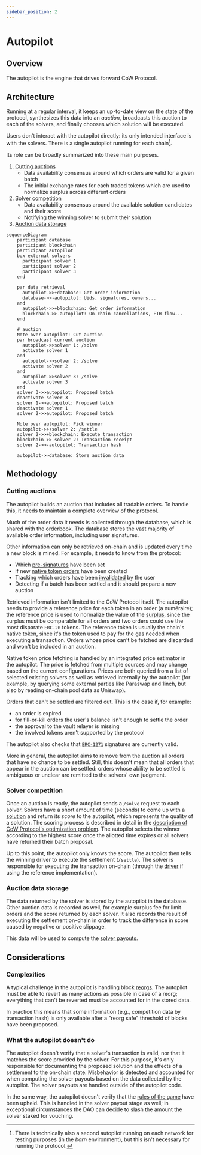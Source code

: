 ```yaml
---
sidebar_position: 2
---
```


# Autopilot

## Overview

The autopilot is the engine that drives forward CoW Protocol.

## Architecture

Running at a regular interval, it keeps an up-to-date view on the state of the protocol, synthesizes this data into an _auction_, broadcasts this auction to each of the solvers, and finally chooses which solution will be executed.

Users don't interact with the autopilot directly: its only intended interface is with the solvers.
There is a single autopilot running for each chain[^barn].

Its role can be broadly summarized into these main purposes.

1. [Cutting auctions](#cutting-auctions)
   - Data availability consensus around which orders are valid for a given batch
   - The initial exchange rates for each traded tokens which are used to normalize surplus across different orders
2. [Solver competition](#solver-competition)
   - Data availability consensus around the available solution candidates and their score
   - Notifying the winning solver to submit their solution
3. [Auction data storage](#auction-data-storage)

```mermaid
sequenceDiagram
    participant database
    participant blockchain
    participant autopilot
    box external solvers
      participant solver 1
      participant solver 2
      participant solver 3
    end

    par data retrieval
      autopilot->>+database: Get order information
      database->>-autopilot: Uids, signatures, owners...
    and
      autopilot->>+blockchain: Get order information
      blockchain->>-autopilot: On-chain cancellations, ETH flow...
    end

    # auction
    Note over autopilot: Cut auction
    par broadcast current auction
      autopilot->>solver 1: /solve
      activate solver 1
    and
      autopilot->>solver 2: /solve
      activate solver 2
    and
      autopilot->>solver 3: /solve
      activate solver 3
    end
    solver 3->>autopilot: Proposed batch
    deactivate solver 3
    solver 1->>autopilot: Proposed batch
    deactivate solver 1
    solver 2->>autopilot: Proposed batch

    Note over autopilot: Pick winner
    autopilot->>+solver 2: /settle
    solver 2->>+blockchain: Execute transaction
    blockchain->>-solver 2: Transaction receipt
    solver 2->>-autopilot: Transaction hash

    autopilot->>database: Store auction data
```

[^barn]: There is technically also a second autopilot running on each network for testing purposes (in the _barn_ environment), but this isn't necessary for running the protocol.

## Methodology

### Cutting auctions

The autopilot builds an auction that includes all tradable orders.
To handle this, it needs to maintain a complete overview of the protocol.

Much of the order data it needs is collected through the database, which is shared with the orderbook.
The database stores the vast majority of available order information, including user signatures.

Other information can only be retrieved on-chain and is updated every time a new block is mined. For example, it needs to know from the protocol:

- Which [pre-signatures](/cow-protocol/reference/core/signing-schemes#presign) have been set
- If new [native token orders](/cow-protocol/reference/contracts/periphery/eth-flow) have been created
- Tracking which orders have been [invalidated](/cow-protocol/reference/contracts/core/settlement#invalidateorder) by the user
- Detecting if a batch has been settled and it should prepare a new auction

Retrieved information isn't limited to the CoW Protocol itself.
The autopilot needs to provide a reference price for each token in an order (a numéraire);
the reference price is used to normalize the value of the [surplus](/cow-protocol/reference/core/auctions/the-problem), since the surplus must be comparable for all orders and two orders could use the most disparate `ERC-20` tokens.
The reference token is usually the chain's native token, since it's the token used to pay for the gas needed when executing a transaction. 
Orders whose price can't be fetched are discarded and won't be included in an auction.

Native token price fetching is handled by an integrated price estimator in the autopilot.
The price is fetched from multiple sources and may change based on the current configurations.
Prices are both queried from a list of selected existing solvers as well as retrieved internally by the autopilot (for example, by querying some external parties like Paraswap and 1inch, but also by reading on-chain pool data as Uniswap).

Orders that can't be settled are filtered out. This is the case if, for example:
* an order is expired
* for fill-or-kill orders the user's balance isn't enough to settle the order
* the approval to the vault relayer is missing
* the involved tokens aren't supported by the protocol

The autopilot also checks that [`ERC-1271`](/cow-protocol/reference/core/signing-schemes#erc-1271) signatures are currently valid.

More in general, the autopilot aims to remove from the auction all orders that have no chance to be settled.
Still, this doesn't mean that all orders that appear in the auction can be settled: orders whose ability to be settled is ambiguous or unclear are remitted to the solvers' own judgment.

### Solver competition

Once an auction is ready, the autopilot sends a `/solve` request to each solver.
Solvers have a short amount of time (seconds) to come up with a [solution](/cow-protocol/reference/core/auctions/the-problem#solution) and return its _score_ to the autopilot, which represents the quality of a solution.
The scoring process is described in detail in the [description of CoW Protocol's optimization problem](/cow-protocol/reference/core/auctions/the-problem).
The autopilot selects the winner according to the highest score once the allotted time expires or all solvers have returned their batch proposal.

Up to this point, the autopilot only knows the score.
The autopilot then tells the winning driver to execute the settlement (`/settle`).
The solver is responsible for executing the transaction on-chain (through the [driver](./solver/driver) if using the reference implementation).

### Auction data storage

The data returned by the solver is stored by the autopilot in the database.
Other auction data is recorded as well, for example surplus fee for limit orders and the score returned by each solver.
It also records the result of executing the settlement on-chain in order to track the difference in score caused by negative or positive slippage.

This data will be used to compute the [solver payouts](/cow-protocol/reference/core/auctions/rewards).

## Considerations

### Complexities

A typical challenge in the autopilot is handling block [reorgs](https://www.alchemy.com/overviews/what-is-a-reorg).
The autopilot must be able to revert as many actions as possible in case of a reorg; everything that can't be reverted must be accounted for in the stored data.

In practice this means that some information (e.g., competition data by transaction hash) is only available after a "reorg safe" threshold of blocks have been proposed.

### What the autopilot doesn't do

The autopilot doesn't verify that a solver's transaction is valid, nor that it matches the score provided by the solver.
For this purpose, it's only responsible for documenting the proposed solution and the effects of a settlement to the on-chain state.
Misbehavior is detected and accounted for when computing the solver payouts based on the data collected by the autopilot.
The solver payouts are handled outside of the autopilot code.

In the same way, the autopilot doesn't verify that the [rules of the game](/cow-protocol/reference/core/auctions/competition-rules) have been upheld.
This is handled in the solver payout stage as well; in exceptional circumstances the DAO can decide to slash the amount the solver staked for vouching.

